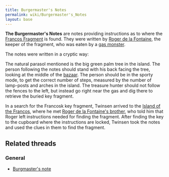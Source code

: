 ```yaml
---
title: Burgermaster's Notes
permalink: wiki/Burgermaster's_Notes
layout: base
---
```


**The Burgermaster's Notes** are notes providing instructions as to
where the [Francos Fragment](Francos_Fragment "wikilink") is found. They
were written by [Roger de la Fontaine](Roger_de_la_Fontaine "wikilink"),
the keeper of the fragment, who was eaten by a [gas
monster](gas_monster "wikilink").

The notes were written in a cryptic way:

The natural parasol mentioned is the big green palm tree in the island.
The person following the notes should stand with his back facing the
tree, looking at the middle of the
[bazaar](Francos_Island_bazaar "wikilink"). The person should be in the
sporty mode, to get the correct number of steps, measured by the number
of lamp-posts and arches in the island. The treasure hunter should not
follow the fences to the left, but instead go right near the gas and dig
there to retrieve the buried key fragment.

In a search for the Francosk key fragment, Twinsen arrived to the
[Island of the Francos](Island_of_the_Francos "wikilink"), where he met
[Roger de la Fontaine's
brother](Roger_de_la_Fontaine's_brother "wikilink"), who told him that
Roger left instructions needed for finding the fragment. After finding
the key to the cupboard where the instructions are locked, Twinsen took
the notes and used the clues in them to find the fragment.

## Related threads

### General

- [Burgmaster's note](https://forum.magicball.net/showthread.php?t=2350)
